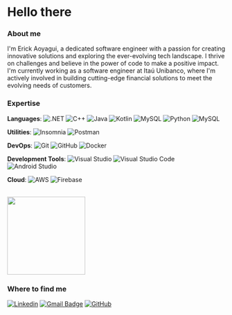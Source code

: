 # Hello there

<h3>About me</h3>

I'm Erick Aoyagui, a dedicated software engineer with a passion for creating innovative solutions and exploring the ever-evolving tech landscape. I thrive on challenges and believe in the power of code to make a positive impact. I'm currently working as a software engineer at Itaú Unibanco, where I'm actively involved in building cutting-edge financial solutions to meet the evolving needs of customers.

<h3>Expertise</h3>

**Languages**: 
![.NET](https://img.shields.io/badge/-.NET-333333?style=flat&logo=.net)
![C++](https://img.shields.io/badge/-C++-333333?style=flat&logo=C%2B%2B&logoColor=00599C)
![Java](https://img.shields.io/badge/-Java-333333?style=flat&logo=Java&logoColor=007396)
![Kotlin](https://img.shields.io/badge/-Kotlin-333333?style=flat&logo=kotlin)
![MySQL](https://img.shields.io/badge/-MySQL-333333?style=flat&logo=mysql)
![Python](https://img.shields.io/badge/-Python-333333?style=flat&logo=python)
![MySQL](https://img.shields.io/badge/-SQL%20Server-333333?style=flat&logo=Microsoft-sql-server)

**Utilities**: 
![Insomnia](https://img.shields.io/badge/-Insomnia-333333?style=flat&logo=insomnia)
![Postman](https://img.shields.io/badge/-Postman-333333?style=flat&logo=postman)

**DevOps**: 
![Git](https://img.shields.io/badge/-Git-333333?style=flat&logo=git)
![GitHub](https://img.shields.io/badge/-GitHub-333333?style=flat&logo=github)
![Docker](https://img.shields.io/badge/-Docker-333333?style=flat&logo=docker)

**Development Tools**: 
![Visual Studio](https://img.shields.io/badge/-Visual%20Studio-333333?style=flat&logo=visual-studio&logoColor=5d2b90)
![Visual Studio Code](https://img.shields.io/badge/-Visual%20Studio%20Code-333333?style=flat&logo=visual-studio-code&logoColor=007ACC)
![Android Studio](https://img.shields.io/badge/-Android%20Studio-333333?style=flat&logo=android-studio)

**Cloud**: 
![AWS](https://img.shields.io/badge/-AWS-333333?style=flat&logo=amazon-aws)
![Firebase](https://img.shields.io/badge/-Google%20Firebase-333333?style=flat&logo=firebase)

<br/>

<a href="https://github.com/erickaoyagui">
  <img height="180em" src="https://github-readme-stats.vercel.app/api?username=erickaoyagui&theme=dracula&show_icons=true" />
</a>

<h3>Where to find me</h3>

[![Linkedin](https://img.shields.io/badge/-LinkedIn-blue?&logo=Linkedin&logoColor=white&link=https://www.linkedin.com/in/erick-aoyagui/)](https://www.linkedin.com/in/erick-aoyagui/)
[![Gmail Badge](https://img.shields.io/badge/-aoyaguierick@gmail.com-006bed?&logo=Gmail&logoColor=white&link=mailto:aoyaguierick@gmail.com)](mailto:aoyaguierick@gmail.com)
[![GitHub](https://img.shields.io/github/followers/erickaoyagui?label=follow&style=social)](https://github.com/erickaoyagui)
